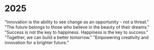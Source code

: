 # 2025 
"Innovation is the ability to see change as an opportunity - not a threat."
"The future belongs to those who believe in the beauty of their dreams."
"Success is not the key to happiness. Happiness is the key to success."
"Together, we can build a better tomorrow."
"Empowering creativity and innovation for a brighter future."
